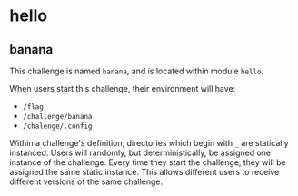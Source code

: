 # hello
## banana

This challenge is named `banana`, and is located within module `hello`.

When users start this challenge, their environment will have:
- `/flag`
- `/challenge/banana`
- `/chalenge/.config`

Within a challenge's definition, directories which begin with `_` are statically instanced.
Users will randomly, but deterministically, be assigned one instance of the challenge.
Every time they start the challenge, they will be assigned the same static instance.
This allows different users to receive different versions of the same challenge.
